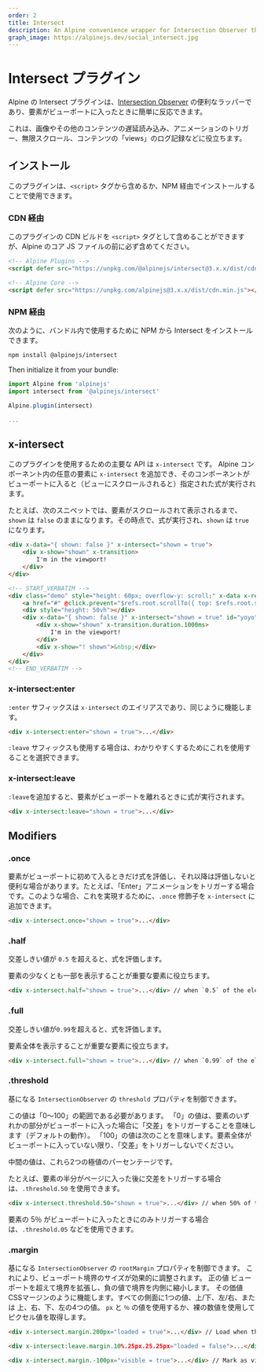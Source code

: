 ```yaml
---
order: 2
title: Intersect
description: An Alpine convenience wrapper for Intersection Observer that allows you to easily react when an element enters the viewport.
graph_image: https://alpinejs.dev/social_intersect.jpg
---
```


# Intersect プラグイン

Alpine の Intersect プラグインは、[Intersection Observer](https://developer.mozilla.org/en-US/docs/Web/API/Intersection_Observer_API) の便利なラッパーであり、要素がビューポートに入ったときに簡単に反応できます。

これは、画像やその他のコンテンツの遅延読み込み、アニメーションのトリガー、無限スクロール、コンテンツの「views」のログ記録などに役立ちます。

<!-- Alpine's Intersect plugin is a convenience wrapper for [Intersection Observer](https://developer.mozilla.org/en-US/docs/Web/API/Intersection_Observer_API) that allows you to easily react when an element enters the viewport. -->

<!-- This is useful for: lazy loading images and other content, triggering animations, infinite scrolling, logging "views" of content, etc. -->

<a name="installation"></a>

## インストール

このプラグインは、`<script>` タグから含めるか、NPM 経由でインストールすることで使用できます。

<!-- You can use this plugin by either including it from a `<script>` tag or installing it via NPM: -->

### CDN 経由

このプラグインの CDN ビルドを `<script>` タグとして含めることができますが、Alpine のコア JS ファイルの前に必ず含めてください。

<!-- You can include the CDN build of this plugin as a `<script>` tag, just make sure to include it BEFORE Alpine's core JS file. -->

```html
<!-- Alpine Plugins -->
<script defer src="https://unpkg.com/@alpinejs/intersect@3.x.x/dist/cdn.min.js"></script>

<!-- Alpine Core -->
<script defer src="https://unpkg.com/alpinejs@3.x.x/dist/cdn.min.js"></script>
```

### NPM 経由

次のように、バンドル内で使用するために NPM から Intersect をインストールできます。

<!-- You can install Intersect from NPM for use inside your bundle like so: -->

```shell
npm install @alpinejs/intersect
```

Then initialize it from your bundle:

```js
import Alpine from 'alpinejs'
import intersect from '@alpinejs/intersect'

Alpine.plugin(intersect)

...
```

<a name="x-intersect"></a>

## x-intersect

<!-- The primary API for using this plugin is `x-intersect`. You can add `x-intersect` to any element within an Alpine component, and when that component enters the viewport (is scrolled into view), the provided expression will execute. -->

<!-- For example, in the following snippet, `shown` will remain `false` until the element is scrolled into view. At that point, the expression will execute and `shown` will become `true`: -->

このプラグインを使用するための主要な API は `x-intersect` です。 Alpine コンポーネント内の任意の要素に `x-intersect` を追加でき、そのコンポーネントがビューポートに入ると（ビューにスクロールされると）指定された式が実行されます。

たとえば、次のスニペットでは、要素がスクロールされて表示されるまで、`shown` は `false` のままになります。その時点で、式が実行され、`shown` は `true` になります。

```html
<div x-data="{ shown: false }" x-intersect="shown = true">
    <div x-show="shown" x-transition>
        I'm in the viewport!
    </div>
</div>
```

```html
<!-- START_VERBATIM -->
<div class="demo" style="height: 60px; overflow-y: scroll;" x-data x-ref="root">
    <a href="#" @click.prevent="$refs.root.scrollTo({ top: $refs.root.scrollHeight, behavior: 'smooth' })">Scroll Down 👇</a>
    <div style="height: 50vh"></div>
    <div x-data="{ shown: false }" x-intersect="shown = true" id="yoyo">
        <div x-show="shown" x-transition.duration.1000ms>
            I'm in the viewport!
        </div>
        <div x-show="! shown">&nbsp;</div>
    </div>
</div>
<!-- END_VERBATIM -->
```

<a name="x-intersect-enter"></a>

### x-intersect:enter

<!-- The `:enter` suffix is an alias of `x-intersect`, and works the same way: -->

`:enter` サフィックスは `x-intersect` のエイリアスであり、同じように機能します。

```html
<div x-intersect:enter="shown = true">...</div>
```

<!-- You may choose to use this for clarity when also using the `:leave` suffix. -->

`:leave` サフィックスも使用する場合は、わかりやすくするためにこれを使用することを選択できます。

<a name="x-intersect-leave"></a>

### x-intersect:leave

<!-- Appending `:leave` runs your expression when the element leaves the viewport: -->

`:leave`を追加すると、要素がビューポートを離れるときに式が実行されます。

```html
<div x-intersect:leave="shown = true">...</div>
```

<a name="modifiers"></a>

## Modifiers

<a name="once"></a>

### .once

<!-- Sometimes it's useful to evaluate an expression only the first time an element enters the viewport and not subsequent times. For example when triggering "enter" animations. In these cases, you can add the `.once` modifier to `x-intersect` to achieve this. -->

要素がビューポートに初めて入るときだけ式を評価し、それ以降は評価しないと便利な場合があります。たとえば、「Enter」アニメーションをトリガーする場合です。このような場合、これを実現するために、`.once` 修飾子を `x-intersect` に追加できます。

```html
<div x-intersect.once="shown = true">...</div>
```

<a name="half"></a>

### .half

<!-- Evaluates the expression once the intersection threshold exceeds `0.5`. -->

<!-- Useful for elements where it's important to show at least part of the element. -->

交差しきい値が `0.5` を超えると、式を評価します。

要素の少なくとも一部を表示することが重要な要素に役立ちます。

```html
<div x-intersect.half="shown = true">...</div> // when `0.5` of the element is in the viewport
```

<a name="full"></a>

### .full

<!-- Evaluates the expression once the intersection threshold exceeds `0.99`. -->

<!-- Useful for elements where it's important to show the whole element. -->

交差しきい値が`0.99`を超えると、式を評価します。

要素全体を表示することが重要な要素に役立ちます。

```html
<div x-intersect.full="shown = true">...</div> // when `0.99` of the element is in the viewport
```

<a name="threshold"></a>

### .threshold

<!-- Allows you to control the `threshold` property of the underlying `IntersectionObserver`: -->

<!-- This value should be in the range of "0-100". A value of "0" means: trigger an "intersection" if ANY part of the element enters the viewport (the default behavior). While a value of "100" means: don't trigger an "intersection" unless the entire element has entered the viewport. -->

<!-- Any value in between is a percentage of those two extremes. -->

<!-- For example if you want to trigger an intersection after half of the element has entered the page, you can use `.threshold.50`: -->

基になる `IntersectionObserver` の `threshold` プロパティを制御できます。

この値は「0〜100」の範囲である必要があります。 「0」の値は、要素のいずれかの部分がビューポートに入った場合に「交差」をトリガーすることを意味します（デフォルトの動作）。 「100」の値は次のことを意味します。要素全体がビューポートに入っていない限り、「交差」をトリガーしないでください。

中間の値は、これら2つの極値のパーセンテージです。

たとえば、要素の半分がページに入った後に交差をトリガーする場合は、`.threshold.50` を使用できます。

```html
<div x-intersect.threshold.50="shown = true">...</div> // when 50% of the element is in the viewport
```

<!-- If you wanted to trigger only when 5% of the element has entered the viewport, you could use: `.threshold.05`, and so on and so forth. -->

要素の 5％ がビューポートに入ったときにのみトリガーする場合は、`.threshold.05` などを使用できます。

<a name="margin"></a>

### .margin

<!-- Allows you to control the `rootMargin` property of the underlying `IntersectionObserver`.
This effectively tweaks the size of the viewport boundary. Positive values
expand the boundary beyond the viewport, and negative values shrink it inward. The values
work like CSS margin: one value for all sides, two values for top/bottom, left/right, or
four values for top, right, bottom, left. You can use `px` and `%` values, or use a bare number to
get a pixel value. -->

基になる `IntersectionObserver` の `rootMargin` プロパティを制御できます。
これにより、ビューポート境界のサイズが効果的に調整されます。 正の値
ビューポートを超えて境界を拡張し、負の値で境界を内側に縮小します。 その価値
CSSマージンのように機能します。すべての側面に1つの値、上/下、左/右、または
上、右、下、左の4つの値。 `px` と `％` の値を使用するか、裸の数値を使用して
ピクセル値を取得します。

```html
<div x-intersect.margin.200px="loaded = true">...</div> // Load when the element is within 200px of the viewport
```

```html
<div x-intersect:leave.margin.10%.25px.25.25px="loaded = false">...</div> // Unload when the element gets within 10% of the top of the viewport, or within 25px of the other three edges
```

```html
<div x-intersect.margin.-100px="visible = true">...</div> // Mark as visible when element is more than 100 pixels into the viewport.
```
